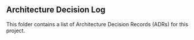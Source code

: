 ## Architecture Decision Log

This folder contains a list of Architecture Decision Records (ADRs) for this project.
